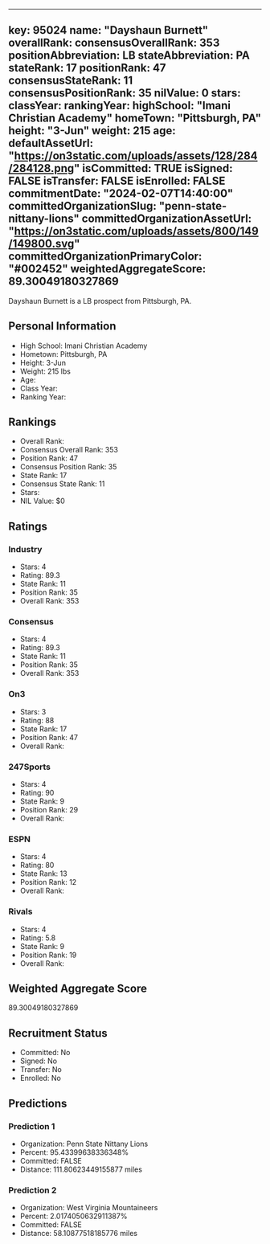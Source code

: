 ---
  key: 95024
  name: "Dayshaun Burnett"
  overallRank: 
  consensusOverallRank: 353
  positionAbbreviation: LB
  stateAbbreviation: PA
  stateRank: 17
  positionRank: 47
  consensusStateRank: 11
  consensusPositionRank: 35
  nilValue: 0
  stars: 
  classYear: 
  rankingYear: 
  highSchool: "Imani Christian Academy"
  homeTown: "Pittsburgh, PA"
  height: "3-Jun"
  weight: 215
  age: 
  defaultAssetUrl: "https://on3static.com/uploads/assets/128/284/284128.png"
  isCommitted: TRUE
  isSigned: FALSE
  isTransfer: FALSE
  isEnrolled: FALSE
  commitmentDate: "2024-02-07T14:40:00"
  committedOrganizationSlug: "penn-state-nittany-lions"
  committedOrganizationAssetUrl: "https://on3static.com/uploads/assets/800/149/149800.svg"
  committedOrganizationPrimaryColor: "#002452"
  weightedAggregateScore: 89.30049180327869
  ---
  
  Dayshaun Burnett is a LB prospect from Pittsburgh, PA.
  
  ## Personal Information
  - High School: Imani Christian Academy
  - Hometown: Pittsburgh, PA
  - Height: 3-Jun
  - Weight: 215 lbs
  - Age: 
  - Class Year: 
  - Ranking Year: 
  
  ## Rankings
  - Overall Rank: 
  - Consensus Overall Rank: 353
  - Position Rank: 47
  - Consensus Position Rank: 35
  - State Rank: 17
  - Consensus State Rank: 11
  - Stars: 
  - NIL Value: $0
  
  ## Ratings
  
  ### Industry
  - Stars: 4
  - Rating: 89.3
  - State Rank: 11
  - Position Rank: 35
  - Overall Rank: 353
  
  ### Consensus
  - Stars: 4
  - Rating: 89.3
  - State Rank: 11
  - Position Rank: 35
  - Overall Rank: 353
  
  ### On3
  - Stars: 3
  - Rating: 88
  - State Rank: 17
  - Position Rank: 47
  - Overall Rank: 
  
  ### 247Sports
  - Stars: 4
  - Rating: 90
  - State Rank: 9
  - Position Rank: 29
  - Overall Rank: 
  
  ### ESPN
  - Stars: 4
  - Rating: 80
  - State Rank: 13
  - Position Rank: 12
  - Overall Rank: 
  
  ### Rivals
  - Stars: 4
  - Rating: 5.8
  - State Rank: 9
  - Position Rank: 19
  - Overall Rank: 
  
  ## Weighted Aggregate Score
  89.30049180327869
  
  ## Recruitment Status
  - Committed: No
  - Signed: No
  - Transfer: No
  - Enrolled: No
  
  
  
  ## Predictions
  
  ### Prediction 1
  - Organization: Penn State Nittany Lions
  - Percent: 95.43399638336348%
  - Committed: FALSE
  - Distance: 111.80623449155877 miles
  
  ### Prediction 2
  - Organization: West Virginia Mountaineers
  - Percent: 2.0174050632911387%
  - Committed: FALSE
  - Distance: 58.10877518185776 miles
  